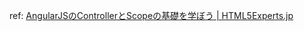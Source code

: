 ref: [AngularJSのControllerとScopeの基礎を学ぼう | HTML5Experts.jp](https://html5experts.jp/canidoweb/16732/)